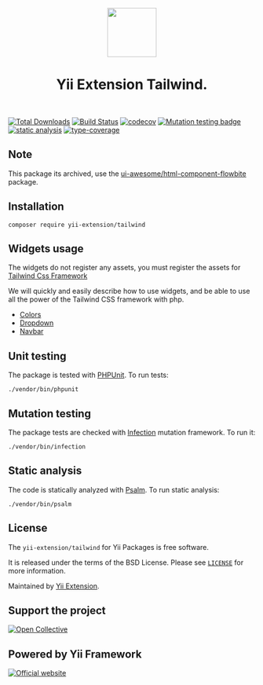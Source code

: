 <p align="center">
    <a href="https://github.com/yii-extension" target="_blank">
        <img src="https://lh3.googleusercontent.com/ehSTPnXqrkk0M3U-UPCjC0fty9K6lgykK2WOUA2nUHp8gIkRjeTN8z8SABlkvcvR-9PIrboxIvPGujPgWebLQeHHgX7yLUoxFSduiZrTog6WoZLiAvqcTR1QTPVRmns2tYjACpp7EQ=w2400" height="100px">
    </a>
    <h1 align="center">Yii Extension Tailwind.</h1>
    <br>
</p>

[![Total Downloads](https://poser.pugx.org/yii-extension/tailwind/downloads.png)](https://packagist.org/packages/yii-extension/tailwind)
[![Build Status](https://github.com/yii-extension/tailwind/workflows/build/badge.svg)](https://github.com/yii-extension/tailwind/actions?query=workflow%3Abuild)
[![codecov](https://codecov.io/gh/yii-extension/tailwind/branch/master/graph/badge.svg?token=mFwYEYMr15)](https://codecov.io/gh/yii-extension/tailwind)
[![Mutation testing badge](https://img.shields.io/endpoint?style=flat&url=https://badge-api.stryker-mutator.io/github.com/yii-extension/tailwind/master)](https://dashboard.stryker-mutator.io/reports/github.com/yii-extension/tailwind/master)
[![static analysis](https://github.com/yii-extension/tailwind/workflows/static%20analysis/badge.svg)](https://github.com/yii-extension/tailwind/actions?query=workflow%3A%22static+analysis%22)
[![type-coverage](https://shepherd.dev/github/yii-extension/tailwind/coverage.svg)](https://shepherd.dev/github/yii-extension/tailwind)

## Note

This package its archived, use the [ui-awesome/html-component-flowbite](https://github.com/ui-awesome/html-component-flowbite) package.

## Installation

```shell
composer require yii-extension/tailwind
```
## Widgets usage

The widgets do not register any assets, you must register the assets for [Tailwind Css Framework](https://github.com/yii-extension/asset-tailwind)

We will quickly and easily describe how to use widgets, and be able to use all the power of the Tailwind CSS framework with php.

- [Colors](docs/colors.md)
- [Dropdown](docs/dropdown.md)
- [Navbar](docs/navbar.md)

## Unit testing

The package is tested with [PHPUnit](https://phpunit.de/). To run tests:

```shell
./vendor/bin/phpunit
```

## Mutation testing

The package tests are checked with [Infection](https://infection.github.io/) mutation framework. To run it:

```shell
./vendor/bin/infection
```

## Static analysis

The code is statically analyzed with [Psalm](https://psalm.dev/docs). To run static analysis:

```shell
./vendor/bin/psalm
```

## License

The `yii-extension/tailwind` for Yii Packages is free software.

It is released under the terms of the BSD License. Please see [`LICENSE`](./LICENSE.md) for more information.

Maintained by [Yii Extension](https://github.com/yii-extension).

## Support the project

[![Open Collective](https://img.shields.io/badge/Open%20Collective-sponsor-7eadf1?logo=open%20collective&logoColor=7eadf1&labelColor=555555)](https://opencollective.com/yiisoft)

## Powered by Yii Framework

[![Official website](https://img.shields.io/badge/Powered_by-Yii_Framework-green.svg?style=flat)](https://www.yiiframework.com/)
